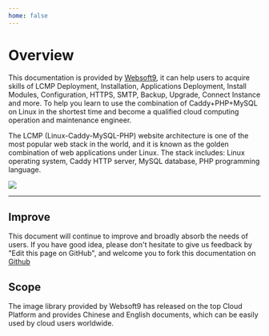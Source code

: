 ```yaml
---
home: false
---
```


# Overview

This documentation is provided by [Websoft9](https://www.websoft9.com/), it can help users to acquire skills of LCMP Deployment, Installation, Applications Deployment, Install Modules, Configuration, HTTPS, SMTP, Backup, Upgrade, Connect Instance and more. To help you learn to use the combination of Caddy+PHP+MySQL on Linux in the shortest time and become a qualified cloud computing operation and maintenance engineer.

The LCMP (Linux-Caddy-MySQL-PHP) website architecture is one of the most popular web stack in the world, and it is known as the golden combination of web applications under Linux. The stack includes: Linux operating system, Caddy HTTP server, MySQL database, PHP programming language.

![](https://libs.websoft9.com/Websoft9/DocsPicture/en/lcmp/lcmp-imagestacks-websoft9.png)

---

## Improve

This document will continue to improve and broadly absorb the needs of users. If you have good idea, please don't hesitate to give us feedback by "Edit this page on GitHub", and welcome you to fork this documentation on [Github](https://github.com/Websoft9/ansible-lcmp)

## Scope

The image library provided by Websoft9 has released on the top Cloud Platform and provides Chinese and English documents, which can be easily used by cloud users worldwide.
